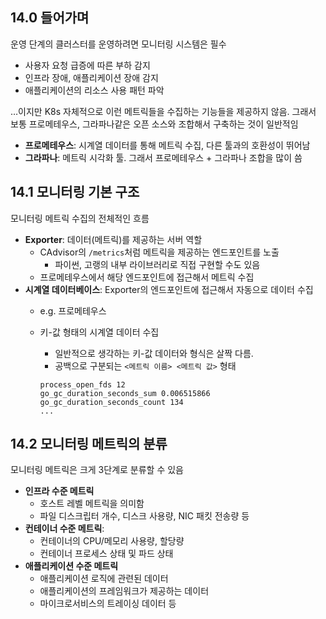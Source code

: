 ## 14.0 들어가며

운영 단계의 클러스터를 운영하려면 모니터링 시스템은 필수

- 사용자 요청 급증에 따른 부하 감지
- 인프라 장애, 애플리케이션 장애 감지
- 애플리케이션의 리소스 사용 패턴 파악

…이지만 K8s 자체적으로 이런 메트릭들을 수집하는 기능들을 제공하지 않음. 그래서 보통 프로메테우스, 그라파나같은 오픈 소스와 조합해서 구축하는 것이 일반적임

- **프로메테우스**: 시계열 데이터를 통해 메트릭 수집, 다른 툴과의 호환성이 뛰어남
- **그라파나**: 메트릭 시각화 툴. 그래서 프로메테우스 + 그라파나 조합을 많이 씀

## 14.1 모니터링 기본 구조

모니터링 메트릭 수집의 전체적인 흐름

- **Exporter**: 데이터(메트릭)를 제공하는 서버 역할
    - CAdvisor의 `/metrics`처럼 메트릭을 제공하는 엔드포인트를 노출
        - 파이썬, 고랭의 내부 라이브러리로 직접 구현할 수도 있음
    - 프로메테우스에서 해당 엔드포인트에 접근해서 메트릭 수집
- **시계열 데이터베이스**: Exporter의 엔드포인트에 접근해서 자동으로 데이터 수집
    - e.g. 프로메테우스
    - 키-값 형태의 시계열 데이터 수집
        - 일반적으로 생각하는 키-값 데이터와 형식은 살짝 다름.
        - 공백으로 구분되는 `<메트릭 이름> <메트릭 값>` 형태
        
        ```
        process_open_fds 12
        go_gc_duration_seconds_sum 0.006515866
        go_gc_duration_seconds_count 134
        ...
        ```

## 14.2 모니터링 메트릭의 분류

모니터링 메트릭은 크게 3단계로 분류할 수 있음

- **인프라 수준 메트릭**
    - 호스트 레벨 메트릭을 의미함
    - 파일 디스크립터 개수, 디스크 사용량, NIC 패킷 전송량 등
- **컨테이너 수준 메트릭**:
    - 컨테이너의 CPU/메모리 사용량, 할당량
    - 컨테이너 프로세스 상태 및 파드 상태
- **애플리케이션 수준 메트릭**
    - 애플리케이션 로직에 관련된 데이터
    - 애플리케이션의 프레임워크가 제공하는 데이터
    - 마이크로서비스의 트레이싱 데이터 등